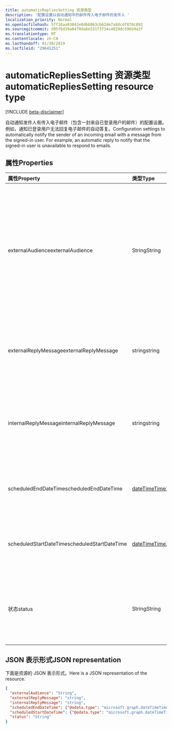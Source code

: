 ```yaml
---
title: automaticRepliesSetting 资源类型
description: '配置设置以自动通知中的邮件传入电子邮件的发件人 '
localization_priority: Normal
ms.openlocfilehash: 5ff16aa93042e0d66063cb62de7a8dcdf870c892
ms.sourcegitcommit: d95f6d39a0479da6e531f3734c4029dc596b9a3f
ms.translationtype: MT
ms.contentlocale: zh-CN
ms.lasthandoff: 01/30/2019
ms.locfileid: "29641251"
---
```

# <a name="automaticrepliessetting-resource-type"></a><span data-ttu-id="6766d-103">automaticRepliesSetting 资源类型</span><span class="sxs-lookup"><span data-stu-id="6766d-103">automaticRepliesSetting resource type</span></span>

[!INCLUDE [beta-disclaimer](../../includes/beta-disclaimer.md)]

<span data-ttu-id="6766d-p101">自动通知发件人有传入电子邮件（包含一封来自已登录用户的邮件）的配置设置。例如，通知已登录用户无法回复电子邮件的自动答复。</span><span class="sxs-lookup"><span data-stu-id="6766d-p101">Configuration settings to automatically notify the sender of an incoming email with a message from the signed-in user. For example, an automatic reply to notify that the signed-in user is unavailable to respond to emails.</span></span> 


## <a name="properties"></a><span data-ttu-id="6766d-106">属性</span><span class="sxs-lookup"><span data-stu-id="6766d-106">Properties</span></span>
| <span data-ttu-id="6766d-107">属性</span><span class="sxs-lookup"><span data-stu-id="6766d-107">Property</span></span>     | <span data-ttu-id="6766d-108">类型</span><span class="sxs-lookup"><span data-stu-id="6766d-108">Type</span></span>   |<span data-ttu-id="6766d-109">说明</span><span class="sxs-lookup"><span data-stu-id="6766d-109">Description</span></span>|
|:---------------|:--------|:----------|
|<span data-ttu-id="6766d-110">externalAudience</span><span class="sxs-lookup"><span data-stu-id="6766d-110">externalAudience</span></span>|<span data-ttu-id="6766d-111">String</span><span class="sxs-lookup"><span data-stu-id="6766d-111">String</span></span>| <span data-ttu-id="6766d-p102">如果 **Status** 是 `AlwaysEnabled` 或 `Scheduled`，则表示将接收 **ExternalReplyMessage** 的已登录用户组织外部的受众组。可能的值是：`none`、`contactsOnly`、`all`。</span><span class="sxs-lookup"><span data-stu-id="6766d-p102">The set of audience external to the signed-in user's organization who will receive the **ExternalReplyMessage**, if **Status** is `AlwaysEnabled` or `Scheduled`. Possible values are: `none`, `contactsOnly`, `all`.</span></span>|
|<span data-ttu-id="6766d-114">externalReplyMessage</span><span class="sxs-lookup"><span data-stu-id="6766d-114">externalReplyMessage</span></span>|<span data-ttu-id="6766d-115">string</span><span class="sxs-lookup"><span data-stu-id="6766d-115">string</span></span>|<span data-ttu-id="6766d-116">如果 **Status** 是 `AlwaysEnabled` 或 `Scheduled`，则表示发送给指定外部受众的自动答复。</span><span class="sxs-lookup"><span data-stu-id="6766d-116">The automatic reply to send to the specified external audience, if **Status** is `AlwaysEnabled` or `Scheduled`.</span></span>|
|<span data-ttu-id="6766d-117">internalReplyMessage</span><span class="sxs-lookup"><span data-stu-id="6766d-117">internalReplyMessage</span></span>|<span data-ttu-id="6766d-118">string</span><span class="sxs-lookup"><span data-stu-id="6766d-118">string</span></span>|<span data-ttu-id="6766d-119">如果 **Status** 为 `AlwaysEnabled` 或 `Scheduled`，则表示发送给已登录用户组织内部受众的自动答复。</span><span class="sxs-lookup"><span data-stu-id="6766d-119">The automatic reply to send to the audience internal to the signed-in user's organization, if **Status** is `AlwaysEnabled` or `Scheduled`.</span></span> |
|<span data-ttu-id="6766d-120">scheduledEndDateTime</span><span class="sxs-lookup"><span data-stu-id="6766d-120">scheduledEndDateTime</span></span>|[<span data-ttu-id="6766d-121">dateTimeTimeZone</span><span class="sxs-lookup"><span data-stu-id="6766d-121">dateTimeTimeZone</span></span>](datetimetimezone.md)|<span data-ttu-id="6766d-122">如果 **Status** 设置为 `Scheduled`，则自动答复的日期和时间设置为结束。</span><span class="sxs-lookup"><span data-stu-id="6766d-122">The date and time that automatic replies are set to end, if **Status** is set to `Scheduled`.</span></span> |
|<span data-ttu-id="6766d-123">scheduledStartDateTime</span><span class="sxs-lookup"><span data-stu-id="6766d-123">scheduledStartDateTime</span></span>|[<span data-ttu-id="6766d-124">dateTimeTimeZone</span><span class="sxs-lookup"><span data-stu-id="6766d-124">dateTimeTimeZone</span></span>](datetimetimezone.md)|<span data-ttu-id="6766d-125">如果 **Status** 设置为 `Scheduled`，则自动答复的日期和时间设置为开始。</span><span class="sxs-lookup"><span data-stu-id="6766d-125">The date and time that automatic replies are set to begin, if **Status** is set to `Scheduled`.</span></span>|
|<span data-ttu-id="6766d-126">状态</span><span class="sxs-lookup"><span data-stu-id="6766d-126">status</span></span>|<span data-ttu-id="6766d-127">String</span><span class="sxs-lookup"><span data-stu-id="6766d-127">String</span></span>|<span data-ttu-id="6766d-p103">自动答复的配置状态。可能的值是：`disabled`、`alwaysEnabled`、`scheduled`。</span><span class="sxs-lookup"><span data-stu-id="6766d-p103">Configurations status for automatic replies. Possible values are: `disabled`, `alwaysEnabled`, `scheduled`.</span></span>|

## <a name="json-representation"></a><span data-ttu-id="6766d-130">JSON 表示形式</span><span class="sxs-lookup"><span data-stu-id="6766d-130">JSON representation</span></span>

<span data-ttu-id="6766d-131">下面是资源的 JSON 表示形式。</span><span class="sxs-lookup"><span data-stu-id="6766d-131">Here is a JSON representation of the resource.</span></span>

<!-- {
  "blockType": "resource",
  "optionalProperties": [

  ],
  "@odata.type": "microsoft.graph.automaticRepliesSetting"
}-->

```json
{
  "externalAudience": "String",
  "externalReplyMessage": "string",
  "internalReplyMessage": "string",
  "scheduledEndDateTime": {"@odata.type": "microsoft.graph.dateTimeTimeZone"},
  "scheduledStartDateTime": {"@odata.type": "microsoft.graph.dateTimeTimeZone"},
  "status": "String"
}

```

<!-- uuid: 8fcb5dbc-d5aa-4681-8e31-b001d5168d79
2015-10-25 14:57:30 UTC -->
<!--
{
  "type": "#page.annotation",
  "description": "automaticRepliesSetting resource",
  "keywords": "",
  "section": "documentation",
  "tocPath": "",
  "suppressions": [
    "Error: /api-reference/beta/resources/automaticrepliessetting.md:\r\n      Exception processing links.\r\n    System.ArgumentException: Link Definition was null. Link text: !INCLUDE [beta-disclaimer](../../includes/beta-disclaimer.md)\r\n      at ApiDoctor.Validation.DocFile.get_LinkDestinations()\r\n      at ApiDoctor.Validation.DocSet.ValidateLinks(Boolean includeWarnings, String[] relativePathForFiles, IssueLogger issues, Boolean requireFilenameCaseMatch, Boolean printOrphanedFiles)"
  ]
}
-->
